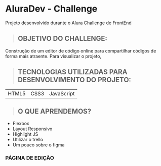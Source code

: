 # AluraDev - Challenge
Projeto desenvolvido durante o Alura Challenge de FrontEnd 
>## OBJETIVO DO CHALLENGE:
Construção de um editor de código online para compartilhar códigos de forma mais atraente.
Para visualizar o projeto, 
>## TECNOLOGIAS UTILIZADAS PARA DESENVOLVIMENTO DO PROJETO:
<table>
 <tr>
  <td>HTML5</td>
  <td>CSS3</td>
  <td>JavaScript</td>
  </tr> 
</table>

>## O QUE APRENDEMOS?
+ Flexbox 
+ Layout Responsivo 
+ Highlight JS  
+ Utilizar o trello 
+ Um pouco sobre o figma

### PÁGINA DE EDIÇÃO
